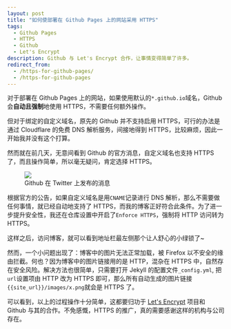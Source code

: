 ```yaml
---
layout: post
title: "如何使部署在 Github Pages 上的网站采用 HTTPS"
tags:
  - Github Pages
  - HTTPS
  - Github
  - Let's Encrypt
description: Github 与 Let's Encrypt 合作，让事情变得简单了许多。
redirect_from:
  - /https-for-github-pages/
  - /https-for-github-pages
---
```


对于部署在 Github Pages 上的网站，如果使用默认的`*.github.io`域名，Github 会**自动且强制**地使用 HTTPS，不需要任何额外操作。

但对于绑定的自定义域名，原先的 Github 并不支持启用 HTTPS，可行的办法是通过 Cloudflare 的免费 DNS 解析服务，间接地得到 HTTPS，比较麻烦，因此一开始我并没有这个打算。

然而就在前几天，无意间看到 Github 的官方消息，自定义域名也支持 HTTPS 了，而且操作简单，所以毫无疑问，肯定选择 HTTPS。

<figure>
    <a href="/images/github-https-twitter.webp"><img src="/images/github-https-twitter.webp"></a>
    <figcaption>Github 在 Twitter 上发布的消息</figcaption>
</figure>

根据官方的公告，如果自定义域名是用`CNAME`记录进行 DNS 解析，那么不需要做任何事情，就已经自动地支持了 HTTPS，而我的博客正好符合此条件。为了进一步提升安全性，我还在仓库设置中开启了`Enforce HTTPS`，强制将 HTTP 访问转为 HTTPS。

这样之后，访问博客，就可以看到地址栏最左侧那个让人舒心的小绿锁了~

然而，一个小问题出现了：博客中的图片无法正常加载，被 Firefox 以不安全的缘由拦截。何也？因为博客中的图片链接用的是 HTTP，混杂在 HTTPS 中，自然存在安全风险。解决方法也很简单，只需要打开 Jekyll 的配置文件`_config.yml`, 把`url`设置项由 HTTP 改为 HTTPS 即可，那么所有自动生成的图片链接`{{site_url}}/images/x.png`就会是 HTTPS 了。

可以看到，以上的过程操作十分简单，这都要归功于 [Let's Encrypt](https://letsencrypt.org/) 项目和 Github 与其的合作。不免感慨，HTTPS 的推广，真的需要感谢这样的机构与公司存在。
